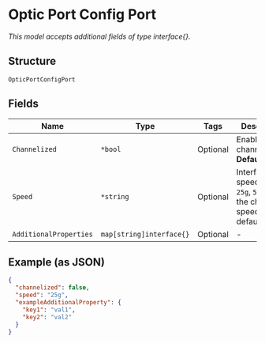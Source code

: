
# Optic Port Config Port

*This model accepts additional fields of type interface{}.*

## Structure

`OpticPortConfigPort`

## Fields

| Name | Type | Tags | Description |
|  --- | --- | --- | --- |
| `Channelized` | `*bool` | Optional | Enable channelization<br>**Default**: `false` |
| `Speed` | `*string` | Optional | Interface speed (e.g. `25g`, `50g`), use the chassis speed by default |
| `AdditionalProperties` | `map[string]interface{}` | Optional | - |

## Example (as JSON)

```json
{
  "channelized": false,
  "speed": "25g",
  "exampleAdditionalProperty": {
    "key1": "val1",
    "key2": "val2"
  }
}
```

